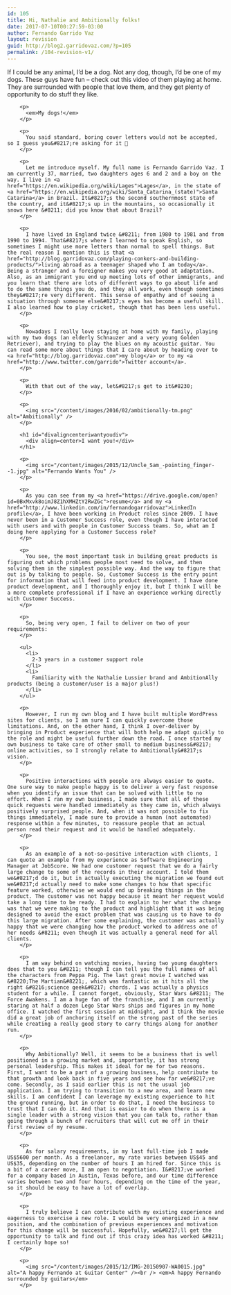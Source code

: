 ```yaml
---
id: 105
title: Hi, Nathalie and Ambitionally folks!
date: 2017-07-10T00:27:59-03:00
author: Fernando Garrido Vaz
layout: revision
guid: http://blog2.garridovaz.com/?p=105
permalink: /104-revision-v1/
---
```

If I could be any animal, I’d be a dog. Not any dog, though, I&#8217;d be one of my dogs. These guys have fun &#8211; check out this video of them playing at home. They are surrounded with people that love them, and they get plenty of opportunity to do stuff they like.

<div id="fb-root">
</div>



<div class="fb-video" data-allowfullscreen="1" data-href="/garridovaz/videos/vb.579486527/10153816895296528/?type=3">
  <div class="fb-xfbml-parse-ignore">
    <blockquote cite="https://www.facebook.com/garridovaz/videos/10153816895296528/">
      <p>
        <a href="https://www.facebook.com/garridovaz/videos/10153816895296528/"></a></div> </div> 
        
        <p>
          <em>My dogs!</em>
        </p>
        
        <p>
          You said standard, boring cover letters would not be accepted, so I guess you&#8217;re asking for it 🙂
        </p>
        
        <p>
          Let me introduce myself. My full name is Fernando Garrido Vaz. I am currently 37, married, two daughters ages 6 and 2 and a boy on the way. I live in <a href="https://en.wikipedia.org/wiki/Lages">Lages</a>, in the state of <a href="https://en.wikipedia.org/wiki/Santa_Catarina_(state)">Santa Catarina</a> in Brazil. It&#8217;s the second southernmost state of the country, and it&#8217;s up in the mountains, so occasionally it snows here &#8211; did you know that about Brazil?
        </p>
        
        <p>
          I have lived in England twice &#8211; from 1980 to 1981 and from 1990 to 1994. That&#8217;s where I learned to speak English, so sometimes I might use more letters than normal to spell things. But the real reason I mention this is that <a href="http://blog.garridovaz.com/playing-conkers-and-building-products/">living abroad as a teenager shaped who I am today</a>. Being a stranger and a foreigner makes you very good at adaptation. Also, as an immigrant you end up meeting lots of other immigrants, and you learn that there are lots of different ways to go about life and to do the same things you do, and they all work, even though sometimes they&#8217;re very different. This sense of empathy and of seeing a situation through someone else&#8217;s eyes has become a useful skill. I also learned how to play cricket, though that has been less useful.
        </p>
        
        <p>
          Nowadays I really love staying at home with my family, playing with my two dogs (an elderly Schnauzer and a very young Golden Retriever), and trying to play the blues on my acoustic guitar. You can read some more about things that I care about by heading over to <a href="http://blog.garridovaz.com">my blog</a> or to my <a href="http://www.twitter.com/garrido">Twitter account</a>.
        </p>
        
        <p>
          With that out of the way, let&#8217;s get to it&#8230;
        </p>
        
        <p>
          <img src="/content/images/2016/02/ambitionally-tm.png" alt="Ambitionally" />
        </p>
        
        <h1 id="divaligncenteriwantyoudiv">
          <div align=center>I want you!</div>
        </h1>
        
        <p>
          <img src="/content/images/2015/12/Uncle_Sam_-pointing_finger--1.jpg" alt="Fernando Wants You" />
        </p>
        
        <p>
          As you can see from my <a href="https://drive.google.com/open?id=0BxMxvk8oimJ8Z1hXMHZtY2RwZGc">resume</a> and my <a href="http://www.linkedin.com/in/fernandogarridovaz">LinkedIn profile</a>, I have been working in Product roles since 2009. I have never been in a Customer Success role, even though I have interacted with users and with people in Customer Success teams. So, what am I doing here applying for a Customer Success role?
        </p>
        
        <p>
          You see, the most important task in building great products is figuring out which problems people most need to solve, and then solving them in the simplest possible way. And the way to figure that out is by talking to people. So, Customer Success is the entry point for information that will feed into product development. I have done product development, and I thoroughly enjoy it, but I think I will be a more complete professional if I have an experience working directly with Customer Success.
        </p>
        
        <p>
          So, being very open, I fail to deliver on two of your requirements:
        </p>
        
        <ul>
          <li>
            2-3 years in a customer support role
          </li>
          <li>
            Familiarity with the Nathalie Lussier brand and AmbitionAlly products (being a customer/user is a major plus!)
          </li>
        </ul>
        
        <p>
          However, I run my own blog and I have built multiple WordPress sites for clients, so I am sure I can quickly overcome those limitations. And, on the other hand, I think I over-deliver by bringing in Product experience that will both help me adapt quickly to the role and might be useful further down the road. I once started my own business to take care of other small to medium business&#8217; online activities, so I strongly relate to Ambitionally&#8217;s vision.
        </p>
        
        <p>
          Positive interactions with people are always easier to quote. One sure way to make people happy is to deliver a very fast response when you identify an issue that can be solved with little to no effort. When I ran my own business, I made sure that all of these quick requests were handled immediately as they came in, which always positively surprised people. And, when it was not possible to fix things immediately, I made sure to provide a human (not automated) response within a few minutes, to reassure people that an actual person read their request and it would be handled adequately.
        </p>
        
        <p>
          As an example of a not-so-positive interaction with clients, I can quote an example from my experience as Software Engineering Manager at JobScore. We had one customer request that we do a fairly large change to some of the records in their account. I told them we&#8217;d do it, but in actually executing the migration we found out we&#8217;d actually need to make some changes to how that specific feature worked, otherwise we would end up breaking things in the product. The customer was not happy because it meant her request would take a long time to be ready. I had to explain to her what the change was that we were making to the product and highlight that it was being designed to avoid the exact problem that was causing us to have to do this large migration. After some explaining, the customer was actually happy that we were changing how the product worked to address one of her needs &#8211; even though it was actually a general need for all clients.
        </p>
        
        <p>
          I am way behind on watching movies, having two young daughters does that to you &#8211; though I can tell you the full names of all the characters from Peppa Pig. The last great movie I watched was &#8220;The Martian&#8221;, which was fantastic as it hits all the right &#8216;science geek&#8217; chords. I was actually a physics student for a while. I cannot forget, obviously, Star Wars &#8211; The Force Awakens. I am a huge fan of the franchise, and I am currently staring at half a dozen Lego Star Wars ships and figures in my home office. I watched the first session at midnight, and I think the movie did a great job of anchoring itself on the strong past of the series while creating a really good story to carry things along for another run.
        </p>
        
        <p>
          Why Ambitionally? Well, it seems to be a business that is well positioned in a growing market and, importantly, it has strong personal leadership. This makes it ideal for me for two reasons. First, I want to be a part of a growing business, help contribute to that growth and look back in five years and see how far we&#8217;ve come. Secondly, as I said earlier this is not the usual job application. I am trying to transition to a new area, and learn new skills. I am confident I can leverage my existing experience to hit the ground running, but in order to do that, I need the business to trust that I can do it. And that is easier to do when there is a single leader with a strong vision that you can talk to, rather than going through a bunch of recruiters that will cut me off in their first review of my resume.
        </p>
        
        <p>
          As for salary requirements, in my last full-time job I made US$5600 per month. As a freelancer, my rate varies between US$45 and US$35, depending on the number of hours I am hired for. Since this is a bit of a career move, I am open to negotiation. I&#8217;ve worked for a company based in Austin, Texas before, and our time difference varies between two and four hours, depending on the time of the year, so it should be easy to have a lot of overlap.
        </p>
        
        <p>
          I truly believe I can contribute with my existing experience and eagerness to exercise a new role. I would be very energized in a new position, and the combination of previous experiences and motivation for this change will be successful. Hopefully, we&#8217;ll get the opportunity to talk and find out if this crazy idea has worked &#8211; I certainly hope so!
        </p>
        
        <p>
          <img src="/content/images/2015/12/IMG-20150907-WA0015.jpg" alt="A happy Fernando at Guitar Center" /><br /> <em>A happy Fernando surrounded by guitars</em>
        </p>